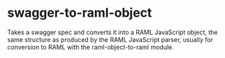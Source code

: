 swagger-to-raml-object
======================

Takes a swagger spec and converts it into a RAML JavaScript object, the same structure as produced by the RAML JavaScript parser, usually for conversion to RAML with the raml-object-to-raml module.
